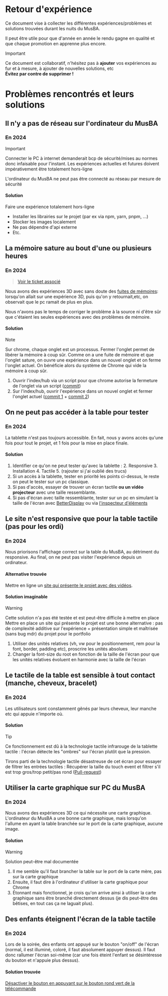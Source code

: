 # Retour d'expérience

Ce document vise à collecter les différentes expériences/problèmes et solutions trouvées durant les nuits du MusBA.

Il peut être utile pour que d'année en année le rendu gagne en qualité et que chaque promotion en apprenne plus encore.

> [!IMPORTANT]
> Ce document est collaboratif, n'hésitez pas à **ajouter** vos expériences au fur et à mesure, à ajouter de nouvelles solutions, etc  
> **Évitez par contre de supprimer !**

# Problèmes rencontrés et leurs solutions
## Il n'y a pas de réseau sur l'ordinateur du MusBA
### En 2024
> [!IMPORTANT]
> Connecter le PC à internet demanderait bcp de sécurité/mises au normes donc infaisable pour l'instant.
> Les expériences actuelles et futures doivent impérativement être totalement hors-ligne

L'ordinateur du MusBA ne peut pas être connecté au réseau par mesure de sécurité

#### Solution
Faire une expérience totalement hors-ligne
- Installer les librairies sur le projet (par ex via npm, yarn, pnpm, ...)
- Stocker les images localement
- Ne pas dépendre d'api externe
- Etc.

## La mémoire sature au bout d'une ou plusieurs heures
### En 2024
> [Voir le ticket associé](https://github.com/nuit-musee-musba/experience-2024/issues/177)

Nous avons des expériences 3D avec sans doute des [fuites de mémoires](https://fr.wikipedia.org/wiki/Fuite_de_m%C3%A9moire): lorsqu'on allait sur une expérience 3D, puis qu'on y retournait,etc, on observait que le pc ramait de plus en plus.

Nous n'avons pas le temps de corriger le problème à la source ni d'être sûr que c'étaient les seules expériences avec des problèmes de mémoire.

#### Solution
> [!NOTE]
> Sur chrome, chaque onglet est un processus. Fermer l'onglet permet de libérer la mémoire à coup sûr. Comme on a une fuite de mémoire et que l'onglet sature, on ouvre une expérience dans un nouvel onglet et on ferme l'onglet actuel. On bénéficie alors du système de Chrome qui vide la mémoire à coup sûr.

1. Ouvrir l'index/hub via un script pour que chrome autorise la fermeture de l'onglet via un script ([commit](https://github.com/nuit-musee-musba/experience-2024/pull/178/commits/2a555c4562b2564bd4f27578efa16685a5cb46cc))
2. Sur l'index/hub, ouvrir l'expérience dans un nouvel onglet et fermer l'onglet actuel ([commit 1](https://github.com/nuit-musee-musba/experience-2024/pull/178/commits/54fc342e67d6ce4927c189028ae294faba437c11) + [commit 2](https://github.com/nuit-musee-musba/experience-2024/pull/178/commits/1b2993b3b76f32aa0ac91f09b0b024f88f230736))


## On ne peut pas accéder à la table pour tester
### En 2024
La tablette n'est pas toujours accessible. En fait, nous y avons accès qu'une fois pour tout le projet, et 1 fois pour la mise en place finale.

#### Solution
1. Identifier ce qu'on ne peut tester qu'avec la tablette :
   2. Responsive
   3. Installation
   4. Tactile
   5. (rajouter si j'ai oublié des trucs)
2. Si un accès à la tablette, tester en priorité les points ci-dessus, le reste on peut le tester sur un pc classique.
3. Si pas d'accès, essayer de trouver un écran tactile **ou un vidéo projecteur** avec une taille ressemblante.
4. Si pas d'écran avec taille ressemblante, tester sur un pc en simulant la taille de l'écran avec [BetterDisplay](https://github.com/waydabber/BetterDisplay) ou via [l'inspecteur d'éléments](https://drive.google.com/file/d/13nn7Nf9MTph6T_OHQdIMjQydiNKbts94/view) 

## Le site n'est responsive que pour la table tactile (pas pour les ordi)
### En 2024

Nous priorisons l'affichage correct sur la table du MusBA, au détriment du responsive. Au final, on ne peut pas visiter l'expérience depuis un ordinateur. 

#### Alternative trouvée
Mettre en ligne un [site qui présente le projet avec des vidéos](https://nuit-du-musba-2024.netlify.app/).

#### Solution imaginable
> [!WARNING]
> Cette solution n'a pas été testée et est peut-être difficile à mettre en place
> Mettre en place un site qui présente le projet est une bonne alternative : pas de complexité additive sur l'expérience + présentation simple et maîtrisée (sans bug mdr) du projet pour le portfolio 
1. Utiliser des unités relatives (vh, vw pour le positionnement, rem pour la font, border, padding etc), proscrire les unités absolues
2. Changer la font-size du root en fonction de la taille de l'écran pour que les unités relatives évoluent en harmonie avec la taille de l'écran

## Le tactile de la table est sensible à tout contact (manche, cheveux, bracelet)
### En 2024
Les utilisateurs sont constamment gênés par leurs cheveux, leur manche etc qui appuie n'importe où.

#### Solution
> [!TIP]
> Ce fonctionnement est dû à la technologie tactile infrarouge de la tablette tactile : l'écran détecte les "ombres" sur l'écran plutôt que la pression. 

Tirons parti de la technologie tactile désastreuse de cet écran pour essayer de filtrer les entrées tactiles :
Récupérer la taille du touch event et filtrer s'il est trop gros/trop petit/pas rond ([Pull-request](https://github.com/nuit-musee-musba/experience-2024/issues/179#issue-2313725906))

## Utiliser la carte graphique sur PC du MusBA
### En 2024
Nous avons des expériences 3D ce qui nécessite une carte graphique.
L'ordinateur du MusBA a une bonne carte graphique, mais lorsqu'on l'allume en ayant la table branchée sur le port de la carte graphique, aucune image.

#### Solution
> [!WARNING]
> Solution peut-être mal documentée

1. Il me semble qu'il faut brancher la table sur le port de la carte mère, pas sur la carte graphique
2. Ensuite, il faut dire à l'ordinateur d'utiliser la carte graphique pour Chrome
3. Étonnant mais fonctionnel, je crois qu'on arrive ainsi à utiliser la carte graphique sans être branché directement dessus (je dis peut-être des bêtises, en tout cas ça ne laguait plus).

## Des enfants éteignent l'écran de la table tactile
### En 2024
Lors de la soirée, des enfants ont appuyé sur le bouton "on/off" de l'écran (normal, il est illuminé, coloré, il faut absolument appuyer dessus).
Il faut donc rallumer l'écran soi-même (car une fois éteint l'enfant se désintéresse du bouton et n'appuie plus dessus).

#### Solution trouvée
[Désactiver le bouton en appuyant sur le bouton rond vert de la télécommande](https://github.com/nuit-musee-musba/experience-2024/issues/181#issuecomment-2245288527) 
